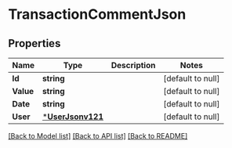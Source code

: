 # TransactionCommentJson

## Properties
Name | Type | Description | Notes
------------ | ------------- | ------------- | -------------
**Id** | **string** |  | [default to null]
**Value** | **string** |  | [default to null]
**Date** | **string** |  | [default to null]
**User** | [***UserJsonv121**](UserJSONV121.md) |  | [default to null]

[[Back to Model list]](../README.md#documentation-for-models) [[Back to API list]](../README.md#documentation-for-api-endpoints) [[Back to README]](../README.md)


